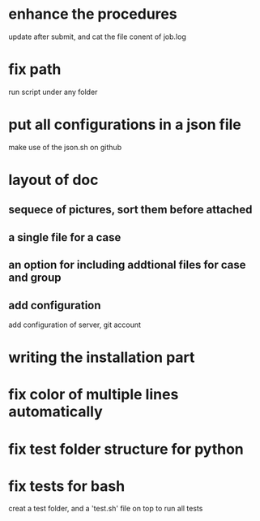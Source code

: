 # enhance the procedures

update after submit, and cat the file conent of job.log

# fix path

run script under any folder

# put all configurations in a json file

make use of the json.sh on github

# layout of doc

## sequece of pictures, sort them before attached

## a single file for a case


## an option for including addtional files for case and group

## add configuration

add configuration of server, git account


# writing the installation part

# fix color of multiple lines automatically

# fix test folder structure for python

# fix tests for bash

creat a test folder, and a 'test.sh' file on top to run all tests


